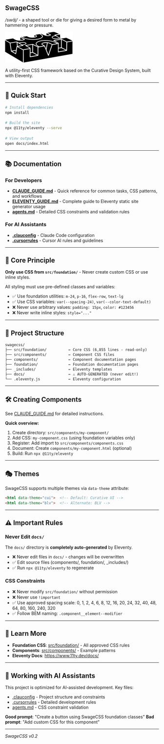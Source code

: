 ## SwageCSS

*/swāj/* - a shaped tool or die for giving a desired form to metal by hammering or pressure.

<picture>
  <source media="(prefers-color-scheme: dark)" srcset="src/img/swageblock-dk.svg">
  <source media="(prefers-color-scheme: light)" srcset="src/img/swageblock-lt.svg">
  <img alt="Swage CSS logo" src="src/img/swageblock-lt.svg">
</picture>

A utility-first CSS framework based on the Curative Design System, built with Eleventy.

---

## 🚀 Quick Start

```bash
# Install dependencies
npm install

# Build the site
npx @11ty/eleventy --serve

# View output
open docs/index.html
```

---

## 📚 Documentation

### For Developers
- **[CLAUDE_GUIDE.md](CLAUDE_GUIDE.md)** - Quick reference for common tasks, CSS patterns, and workflows
- **[ELEVENTY_GUIDE.md](ELEVENTY_GUIDE.md)** - Complete guide to Eleventy static site generator usage
- **[agents.md](agents.md)** - Detailed CSS constraints and validation rules

### For AI Assistants
- **[.clauconfig](.clauconfig)** - Claude Code configuration
- **[.cursorrules](.cursorrules)** - Cursor AI rules and guidelines

---

## 🎨 Core Principle

**Only use CSS from `src/foundation/`** - Never create custom CSS or use inline styles.

All styling must use pre-defined classes and variables:
- ✅ Use foundation utilities: `m-24`, `p-16`, `flex-row`, `text-lg`
- ✅ Use CSS variables: `var(--spacing-24)`, `var(--color-text-default)`
- ❌ Never use arbitrary values: `padding: 15px`, `color: #123456`
- ❌ Never write inline styles: `style="..."`

---

## 📁 Project Structure

```
swagecss/
├── src/foundation/          ← Core CSS (6,855 lines - read-only)
├── src/components/          ← Component CSS files
├── components/              ← Component documentation pages
├── foundation/              ← Foundation documentation pages
├── _includes/               ← Eleventy templates
├── docs/                    ← ⚠️ AUTO-GENERATED (never edit!)
└── .eleventy.js             ← Eleventy configuration
```

---

## 🛠️ Creating Components

See [CLAUDE_GUIDE.md](CLAUDE_GUIDE.md#task-create-a-new-component) for detailed instructions.

**Quick overview:**

1. Create directory: `src/components/my-component/`
2. Add CSS: `my-component.css` (using foundation variables only)
3. Register: Add import to `src/components/components.css`
4. Document: Create `components/my-component.html` (optional)
5. Build: Run `npx @11ty/eleventy`

---

## 🎭 Themes

SwageCSS supports multiple themes via `data-theme` attribute:

```html
<html data-theme="cui">  <!-- Default: Curative UI -->
<html data-theme="blv">  <!-- Alternate: BLV -->
```

---

## ⚠️ Important Rules

### Never Edit `docs/`
The `docs/` directory is **completely auto-generated** by Eleventy.
- ❌ Never edit files in `docs/` - changes will be overwritten
- ✅ Edit source files (components/, foundation/, _includes/)
- ✅ Run `npx @11ty/eleventy` to regenerate

### CSS Constraints
- ❌ Never modify `src/foundation/` without permission
- ❌ Never use `!important`
- ✅ Use approved spacing scale: 0, 1, 2, 4, 6, 8, 12, 16, 20, 24, 32, 40, 48, 64, 80, 160, 240, 320
- ✅ Follow BEM naming: `.component__element--modifier`

---

## 📖 Learn More

- **Foundation CSS**: [src/foundation/](src/foundation/) - All approved CSS rules
- **Components**: [src/components/](src/components/) - Example patterns
- **Eleventy Docs**: https://www.11ty.dev/docs/

---

## 🤝 Working with AI Assistants

This project is optimized for AI-assisted development. Key files:
- [.clauconfig](.clauconfig) - Project structure and constraints
- [.cursorrules](.cursorrules) - Detailed development rules
- [agents.md](agents.md) - CSS constraint validation

**Good prompt**: "Create a button using SwageCSS foundation classes"
**Bad prompt**: "Add custom CSS for this component"

---

*SwageCSS v0.2*